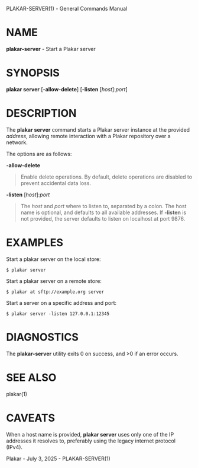 PLAKAR-SERVER(1) - General Commands Manual

# NAME

**plakar-server** - Start a Plakar server

# SYNOPSIS

**plakar&nbsp;server**
\[**-allow-delete**]
\[**-listen**&nbsp;\[*host*]:*port*]

# DESCRIPTION

The
**plakar server**
command starts a Plakar server instance at the provided
*address*,
allowing remote interaction with a Plakar repository over a network.

The options are as follows:

**-allow-delete**

> Enable delete operations.
> By default, delete operations are disabled to prevent accidental data
> loss.

**-listen** \[*host*]:*port*

> The
> *host*
> and
> *port*
> where to listen to, separated by a colon.
> The host name is optional, and defaults to all available addresses.
> If
> **-listen**
> is not provided, the server defaults to listen on localhost at port 9876.

# EXAMPLES

Start a plakar server on the local store:

	$ plakar server

Start a plakar server on a remote store:

	$ plakar at sftp://example.org server

Start a server on a specific address and port:

	$ plakar server -listen 127.0.0.1:12345

# DIAGNOSTICS

The **plakar-server** utility exits&#160;0 on success, and&#160;&gt;0 if an error occurs.

# SEE ALSO

plakar(1)

# CAVEATS

When a host name is provided,
**plakar server**
uses only one of the IP addresses it resolves to,
preferably using the legacy internet protocol
(IPv4).

Plakar - July 3, 2025 - PLAKAR-SERVER(1)
